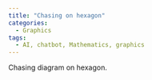 ```yaml
---
title: "Chasing on hexagon"
categories:
  - Graphics
tags:
  - AI, chatbot, Mathematics, graphics
---
```


Chasing diagram on hexagon.

<canvas id="pentagonCanvas" width="500" height="500"></canvas>
<script> 
    const canvas = document.getElementById('pentagonCanvas');
    const ctx = canvas.getContext('2d');

    // Store the edges of each pentagon
    let pentagonsEdges = [];

    // Function to draw a pentagon and return its edges
    function drawPentagon(points) {
        let edges = [];
        ctx.beginPath();
        for (let i = 0; i < points.length; i++) {
            const startPoint = points[i];
            const endPoint = points[(i + 1) % points.length]; // Connect the last point to the first
            ctx.moveTo(startPoint.x, startPoint.y);
            ctx.lineTo(endPoint.x, endPoint.y);
            edges.push([startPoint, endPoint]);
        }
        ctx.stroke();
        return edges;
    }

    // Function to calculate the next pentagon's points
    function getNextPentagonPoints(previousEdges) {
        let newPoints = [];

        // For each edge, calculate a point 1/10th along the line
        for (let i = 0; i < previousEdges.length; i++) {
            const startPoint = previousEdges[i][0];
            const endPoint = previousEdges[i][1];

            // Calculate 1/10th point along the line
            const newPoint = {
                x: startPoint.x + (endPoint.x - startPoint.x) * 0.1,
                y: startPoint.y + (endPoint.y - startPoint.y) * 0.1
            };
            newPoints.push(newPoint);
        }

        return newPoints;
    }

    // Function to create the pentagons iteratively
    function createPentagons(initialPoints, iterations) {
        let currentPoints = initialPoints;
        for (let i = 0; i < iterations; i++) {
            const edges = drawPentagon(currentPoints);
            pentagonsEdges.push(edges); // Store the edges
            currentPoints = getNextPentagonPoints(edges); // Calculate the next pentagon's points
        }
    }

    // Initial points for the first pentagon ABCDE
    const centerX = canvas.width / 2;
    const centerY = canvas.height / 2;
    const radius = 150;

    // Generate points for the initial pentagon ABCDE
    const initialPentagon = [];
    for (let i = 0; i < 6; i++) {
        const angle = (2 * Math.PI / 6) * i - Math.PI / 2; // Starting from the top
        initialPentagon.push({
            x: centerX + radius * Math.cos(angle),
            y: centerY + radius * Math.sin(angle)
        });
    }

    // Create and draw 3 iterations of pentagons
    createPentagons(initialPentagon, 40);

</script>
